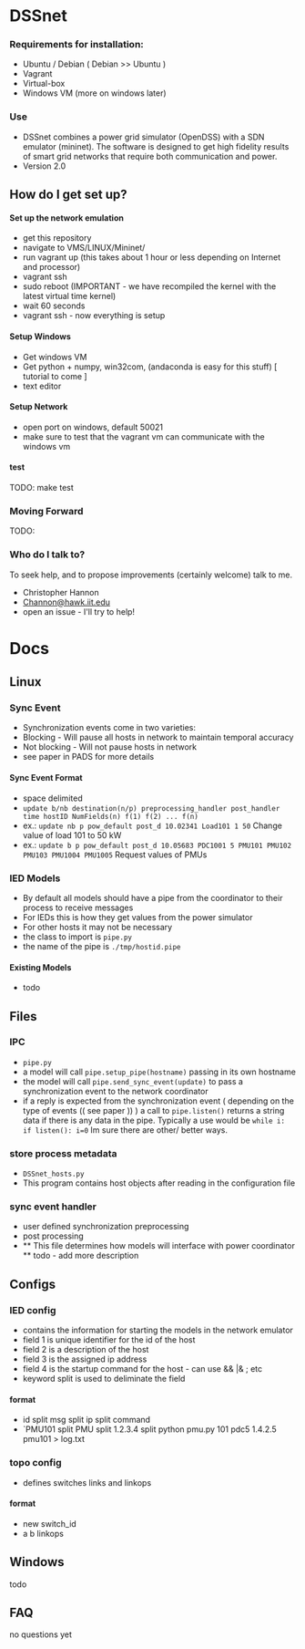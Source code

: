 # DSSnet #

### Requirements for installation: ###
* Ubuntu / Debian ( Debian >> Ubuntu )
* Vagrant
* Virtual-box 
* Windows VM (more on windows later)

###  Use  ###

* DSSnet combines a power grid simulator (OpenDSS) with a SDN emulator (mininet). The software is designed to get high fidelity results of smart grid networks that require both communication and power. 
* Version 2.0

## How do I get set up? ##

#### Set up the network emulation ####
* get this repository
* navigate to VMS/LINUX/Mininet/
* run vagrant up (this takes about 1 hour or less depending on Internet and processor)
* vagrant ssh
* sudo reboot (IMPORTANT - we have recompiled the kernel with the latest virtual time kernel)
* wait 60 seconds
* vagrant ssh - now everything is setup

#### Setup Windows ####
* Get windows VM
* Get python + numpy, win32com, (andaconda is easy for this stuff) [ tutorial to come ] 
* text editor

#### Setup Network  ####
* open port on windows, default 50021
* make sure to test that the vagrant vm can communicate with the windows vm

#### test ####

TODO: make test 

### Moving Forward ###

TODO:

### Who do I talk to? ###
To seek help, and to propose improvements (certainly welcome) talk to me.

* Christopher Hannon
* Channon@hawk.iit.edu
* open an issue - I'll try to help!

# Docs #

## Linux  ##

### Sync Event ###

* Synchronization events come in two varieties:
* Blocking - Will pause all hosts in network to maintain temporal accuracy
* Not blocking - Will not pause hosts in network
* see paper in PADS for more details 

#### Sync Event Format ####

* space delimited
* `update b/nb destination(n/p) preprocessing_handler post_handler time hostID NumFields(n) f(1) f(2) ... f(n) `
* ex.:  `update nb p pow_default post_d 10.02341 Load101 1 50` Change value of load 101 to 50 kW
* ex.:  `update b p pow_default post_d 10.05683 PDC1001 5 PMU101 PMU102 PMU103 PMU1004 PMU1005` Request values of PMUs


### IED Models ###

* By default all models should have a pipe from the coordinator to their process to receive messages
* For IEDs this is how they get values from the power simulator
* For other hosts it may not be necessary 
* the class to import is `pipe.py`
* the name of the pipe is `./tmp/hostid.pipe`

#### Existing Models ####

* todo

## Files ##

### IPC ###

* `pipe.py`
*  a model will call `pipe.setup_pipe(hostname)` passing in its own hostname
* the model will call `pipe.send_sync_event(update)` to pass a synchronization event to the network coordinator
* if a reply is expected from the synchronization event ( depending on the type of events (( see paper )) ) a call to `pipe.listen()` returns a string data if there is any data in the pipe. Typically a use would be `while i: if listen(): i=0` Im sure there are other/ better ways.


### store process metadata ###
* `DSSnet_hosts.py`
* This program contains host objects after reading in the configuration file

### sync event handler ###
* user defined synchronization preprocessing 
* post processing
* ** This file determines how models will interface with power coordinator **
todo - add more description

## Configs ##

### IED config ###

* contains the information for starting the models in the network emulator
* field 1 is unique identifier for the id of the host
* field 2 is a description of the host 
* field 3 is the assigned ip address
* field 4 is the startup command for the host - can use && |& ; etc
* keyword split is used to deliminate the field


#### format ####
* id split msg split ip split command
* `PMU101 split PMU split 1.2.3.4 split python pmu.py 101 pdc5 1.4.2.5 pmu101 > log.txt

### topo config ###
* defines switches links and linkops

#### format ####
* new switch_id
* a b linkops


## Windows ##
todo


## FAQ ##
no questions yet